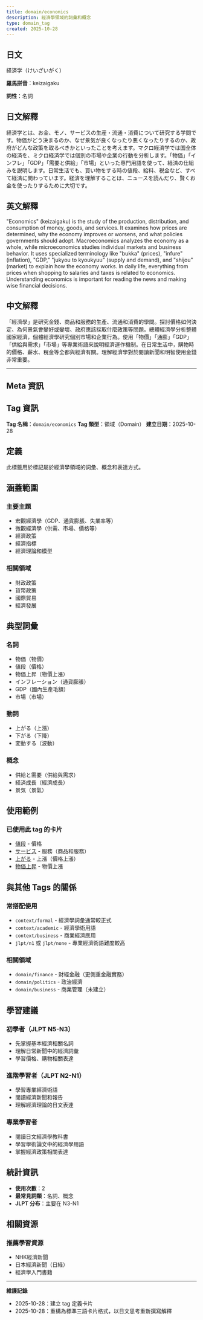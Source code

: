 ```yaml
---
title: domain/economics
description: 經濟學領域的詞彙和概念
type: domain_tag
created: 2025-10-28
---
```


## 日文
経済学（けいざいがく）

**羅馬拼音**：keizaigaku

**詞性**：名詞

## 日文解釋
経済学とは、お金、モノ、サービスの生産・流通・消費について研究する学問です。物価がどう決まるのか、なぜ景気が良くなったり悪くなったりするのか、政府がどんな政策を取るべきかといったことを考えます。マクロ経済学では国全体の経済を、ミクロ経済学では個別の市場や企業の行動を分析します。「物価」「インフレ」「GDP」「需要と供給」「市場」といった専門用語を使って、経済の仕組みを説明します。日常生活でも、買い物をする時の値段、給料、税金など、すべて経済に関わっています。経済を理解することは、ニュースを読んだり、賢くお金を使ったりするために大切です。

## 英文解釋
"Economics" (keizaigaku) is the study of the production, distribution, and consumption of money, goods, and services. It examines how prices are determined, why the economy improves or worsens, and what policies governments should adopt. Macroeconomics analyzes the economy as a whole, while microeconomics studies individual markets and business behavior. It uses specialized terminology like "bukka" (prices), "infure" (inflation), "GDP," "jukyou to kyoukyuu" (supply and demand), and "shijou" (market) to explain how the economy works. In daily life, everything from prices when shopping to salaries and taxes is related to economics. Understanding economics is important for reading the news and making wise financial decisions.

## 中文解釋
「經濟學」是研究金錢、商品和服務的生產、流通和消費的學問。探討價格如何決定、為何景氣會變好或變壞、政府應該採取什麼政策等問題。總體經濟學分析整體國家經濟，個體經濟學研究個別市場和企業行為。使用「物價」「通膨」「GDP」「供給與需求」「市場」等專業術語來說明經濟運作機制。在日常生活中，購物時的價格、薪水、稅金等全都與經濟有關。理解經濟學對於閱讀新聞和明智使用金錢非常重要。

---

## Meta 資訊

## Tag 資訊

**Tag 名稱**：`domain/economics`
**Tag 類型**：領域（Domain）
**建立日期**：2025-10-28

## 定義

此標籤用於標記屬於經濟學領域的詞彙、概念和表達方式。

## 涵蓋範圍

### 主要主題
- 宏觀經濟學（GDP、通貨膨脹、失業率等）
- 微觀經濟學（供需、市場、價格等）
- 經濟政策
- 經濟指標
- 經濟理論和模型

### 相關領域
- 財政政策
- 貨幣政策
- 國際貿易
- 經濟發展

## 典型詞彙

### 名詞
- 物価（物價）
- 値段（價格）
- 物価上昇（物價上漲）
- インフレーション（通貨膨脹）
- GDP（國內生產毛額）
- 市場（市場）

### 動詞
- 上がる（上漲）
- 下がる（下降）
- 変動する（波動）

### 概念
- 供給と需要（供給與需求）
- 経済成長（經濟成長）
- 景気（景氣）

## 使用範例

### 已使用此 tag 的卡片
- [値段](../../../noun/003_nedan.md) - 價格
- [サービス](../../../noun/004_service.md) - 服務（商品和服務）
- [上がる](../../../verb-u/001_agaru.md) - 上漲（價格上漲）
- [物価上昇](../../../concept/001_bukka_joushou.md) - 物價上漲

## 與其他 Tags 的關係

### 常搭配使用
- `context/formal` - 經濟學詞彙通常較正式
- `context/academic` - 經濟學術用語
- `context/business` - 商業經濟應用
- `jlpt/n1` 或 `jlpt/none` - 專業經濟術語難度較高

### 相關領域
- `domain/finance` - 財經金融（更側重金融實務）
- `domain/politics` - 政治經濟
- `domain/business` - 商業管理（未建立）

## 學習建議

### 初學者（JLPT N5-N3）
- 先掌握基本經濟相關名詞
- 理解日常新聞中的經濟詞彙
- 學習價格、購物相關表達

### 進階學習者（JLPT N2-N1）
- 學習專業經濟術語
- 閱讀經濟新聞和報告
- 理解經濟理論的日文表達

### 專業學習者
- 閱讀日文經濟學教科書
- 學習學術論文中的經濟學用語
- 掌握經濟政策相關表達

## 統計資訊

- **使用次數**：2
- **最常見詞類**：名詞、概念
- **JLPT 分布**：主要在 N3-N1

## 相關資源

### 推薦學習資源
- NHK經濟新聞
- 日本經濟新聞（日経）
- 經濟學入門書籍

---

**維護記錄**
- 2025-10-28：建立 tag 定義卡片
- 2025-10-28：重構為標準三語卡片格式，以日文思考重新撰寫解釋
